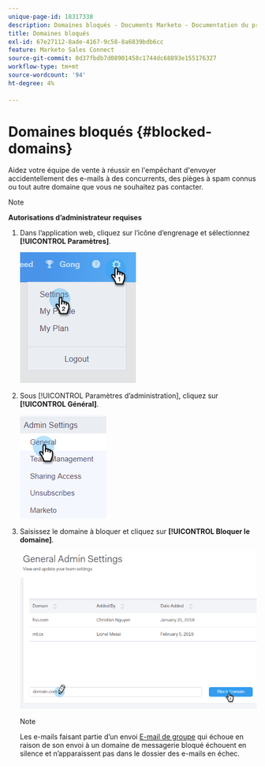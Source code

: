 ```yaml
---
unique-page-id: 18317338
description: Domaines bloqués - Documents Marketo - Documentation du produit
title: Domaines bloqués
exl-id: 67e27112-8ade-4167-9c58-8a6839bdb6cc
feature: Marketo Sales Connect
source-git-commit: 0d37fbdb7d08901458c1744dc68893e155176327
workflow-type: tm+mt
source-wordcount: '94'
ht-degree: 4%

---
```


# Domaines bloqués {#blocked-domains}

Aidez votre équipe de vente à réussir en l&#39;empêchant d&#39;envoyer accidentellement des e-mails à des concurrents, des pièges à spam connus ou tout autre domaine que vous ne souhaitez pas contacter.

>[!NOTE]
>
>**Autorisations d’administrateur requises**

1. Dans l’application web, cliquez sur l’icône d’engrenage et sélectionnez **[!UICONTROL Paramètres]**.

   ![](assets/one-3.png)

1. Sous [!UICONTROL Paramètres d’administration], cliquez sur **[!UICONTROL Général]**.

   ![](assets/two-3.png)

1. Saisissez le domaine à bloquer et cliquez sur **[!UICONTROL Bloquer le domaine]**.

   ![](assets/three-3.png)

   >[!NOTE]
   >
   >Les e-mails faisant partie d’un envoi [E-mail de groupe](/help/marketo/product-docs/marketo-sales-connect/email/using-the-compose-window/sending-emails-via-group-email.md) qui échoue en raison de son envoi à un domaine de messagerie bloqué échouent en silence et n’apparaissent pas dans le dossier des e-mails en échec.

